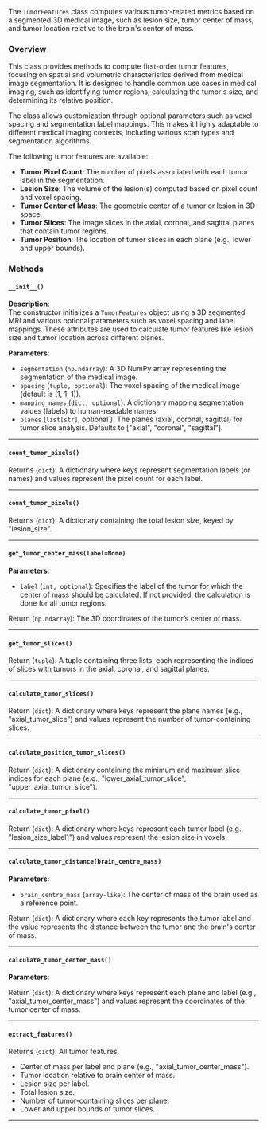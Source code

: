 [//]: # (::: src.features.tumor.TumorFeatures)


The `TumorFeatures` class computes various tumor-related metrics based on a segmented 3D medical image, such as lesion 
size, tumor center of mass, and tumor location relative to the brain's center of mass.

### Overview

This class provides methods to compute first-order tumor features, focusing on spatial and volumetric characteristics 
derived from medical image segmentation. It is designed to handle common use cases in medical imaging, such as 
identifying tumor regions, calculating the tumor's size, and determining its relative position.

The class allows customization through optional parameters such as voxel spacing and segmentation label mappings. This 
makes it highly adaptable to different medical imaging contexts, including various scan types and segmentation 
algorithms.


The following tumor features are available:

- **Tumor Pixel Count**: The number of pixels associated with each tumor label in the segmentation.
- **Lesion Size**: The volume of the lesion(s) computed based on pixel count and voxel spacing.
- **Tumor Center of Mass**: The geometric center of a tumor or lesion in 3D space.
- **Tumor Slices**: The image slices in the axial, coronal, and sagittal planes that contain tumor regions.
- **Tumor Position**: The location of tumor slices in each plane (e.g., lower and upper bounds).


### Methods

#### `__init__()`

**Description**:  
The constructor initializes a `TumorFeatures` object using a 3D segmented MRI and various optional parameters such as 
voxel spacing and label mappings. These attributes are used to calculate tumor features like lesion size and tumor 
location across different planes.

**Parameters**:

- `segmentation` (`np.ndarray`): A 3D NumPy array representing the segmentation of the medical image.
- `spacing` (`tuple, optional`): The voxel spacing of the medical image (default is (1, 1, 1)).
- `mapping_names` (`dict, optional`): A dictionary mapping segmentation values (labels) to human-readable names.
- `planes` (`list[str]`, optional`): The planes (axial, coronal, sagittal) for tumor slice analysis. Defaults to 
["axial", "coronal", "sagittal"].

----------------------------  

#### `count_tumor_pixels()`

Returns (`dict`):  A dictionary where keys represent segmentation labels (or names) and values represent the pixel 
count for each label.

----------------------------  

#### `count_tumor_pixels()`

Returns (`dict`): A dictionary containing the total lesion size, keyed by "lesion_size".

----------------------------  

#### `get_tumor_center_mass(label=None)`

**Parameters**:

- `label` (`int, optional`): Specifies the label of the tumor for which the center of mass should be calculated. If not 
provided, the calculation is done for all tumor regions.

Return (`np.ndarray`): The 3D coordinates of the tumor’s center of mass.

----------------------------  

#### `get_tumor_slices()`

Return (`tuple`): A tuple containing three lists, each representing the indices of slices with tumors in the axial, 
coronal, and sagittal planes.

----------------------------  

#### `calculate_tumor_slices()`

Return (`dict`): A dictionary where keys represent the plane names (e.g., "axial_tumor_slice") and values represent the 
number of tumor-containing slices.

----------------------------  

#### `calculate_position_tumor_slices()`

Return (`dict`): A dictionary containing the minimum and maximum slice indices for each plane 
(e.g., "lower_axial_tumor_slice", "upper_axial_tumor_slice").

----------------------------

#### `calculate_tumor_pixel()`

Return (`dict`): A dictionary where keys represent each tumor label (e.g., "lesion_size_label1") and values represent 
the lesion size in voxels.

----------------------------  

#### `calculate_tumor_distance(brain_centre_mass)`

**Parameters**:

- `brain_centre_mass` (`array-like`): The center of mass of the brain used as a reference point.

Return (`dict`): A dictionary where each key represents the tumor label and the value represents the distance between 
the tumor and the brain's center of mass.

----------------------------  

#### `calculate_tumor_center_mass()`

**Parameters**:

Return (`dict`):  A dictionary where keys represent each plane and label (e.g., "axial_tumor_center_mass") and values 
represent the coordinates of the tumor center of mass.

---------------------------- 

#### `extract_features()`

Returns (`dict`): All tumor features. 

  - Center of mass per label and plane (e.g., "axial_tumor_center_mass").
  - Tumor location relative to brain center of mass.
  - Lesion size per label.
  - Total lesion size.
  - Number of tumor-containing slices per plane.
  - Lower and upper bounds of tumor slices.

----------------------------  


